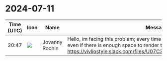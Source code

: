 # 2024-07-11

|Time (UTC)|Icon|Name|Message|
|---|---|---|---|
|20:47|![](https://avatars.slack-edge.com/2024-07-11/7404644197094_8c75209c9521ce85a658_72.png)|Jovanny Rochin|Hello, im facing this problem; every time the last row is in a new blank page even if there is enough space to render the row in the previous page<br>https://vivliostyle.slack.com/files/U07C3869EE6/F07C35B22KD/image.png|
